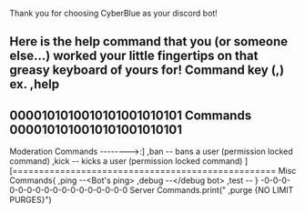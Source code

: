 Thank you for choosing CyberBlue as your discord bot!

Here is the help command that you (or someone else...) worked your little fingertips on that greasy keyboard of yours for!
Command key (,) ex. ,help 
-------------------------
0000101010010101001010101 
       Commands
0000101010010101001010101
-------------------------
Moderation Commands
-------->:]
,ban -- bans a user (permission locked command)
,kick -- kicks a user (permission locked command) ]
[==================================================
Misc Commands{
,ping --<Bot's ping>
,debug --</debug bot>
,test --<test if bot is working>
}
-0-0-0-0-0-0-0-0-0-0-0-0-0-0-0-0-0
Server Commands.print("
,purge {NO LIMIT PURGES}")
